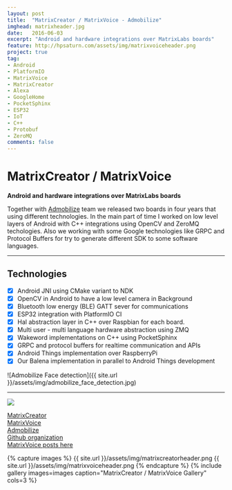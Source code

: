 ```yaml
---
layout: post
title:  "MatrixCreator / MatrixVoice - Admobilize"
imghead: matrixheader.jpg
date:   2016-06-03
excerpt: "Android and hardware integrations over MatrixLabs boards"
feature: http://hpsaturn.com/assets/img/matrixvoiceheader.png
project: true
tag:
- Android
- PlatformIO
- MatrixVoice
- MatrixCreator
- Alexa
- GoogleHome
- PocketSphinx
- ESP32
- IoT
- C++
- Protobuf
- ZeroMQ
comments: false
---
```

   
# MatrixCreator / MatrixVoice

**Android and hardware integrations over MatrixLabs boards**

Together with [Admobilize](https://www.admobilize.com/) team we released two boards in four years that using different technologies. In the main part of time I worked on low level layers of Android with C++ integrations using OpenCV and ZeroMQ techologies. Also we working with some Google technologies like GRPC and Protocol Buffers for try to generate different SDK to some software languages.

---

## Technologies


- [x] Android JNI using CMake variant to NDK
- [x] OpenCV in Android to have a low level camera in Background
- [x] Bluetooth low energy (BLE) GATT sever for communications
- [x] ESP32 integration with PlatformIO CI
- [x] Hal abstraction layer in C++ over Raspbian for each board.
- [x] Multi user - multi language hardware abstraction using ZMQ
- [x] Wakeword implementations on C++ using PocketSphinx
- [x] GRPC and protocol buffers for realtime communication and APIs
- [x] Android Things implementation over RaspberryPi
- [x] Our Balena implementation in parallel to Android Things development

![Admobilize Face detection]({{ site.url }}/assets/img/admobilize_face_detection.jpg)

---

<a href="https://youtu.be/YMRRN0Mzvw0" target="_blank"><img src="{{ site.url }}/assets/img/matrixvoice_youtube.jpg" align="center"></a>

[MatrixCreator](https://matrix-io.github.io/matrix-documentation/matrix-creator/overview/)  
[MatrixVoice](https://matrix-io.github.io/matrix-documentation/matrix-voice/overview/)  
[Admobilize](https://www.admobilize.com/)  
[Github organization](https://github.com/matrix-io/)  
[MatrixVoice posts here](https://hpsaturn.com/tags/#MatrixVoice)

{% capture images %}
  {{ site.url }}/assets/img/matrixcreatorheader.png
  {{ site.url }}/assets/img/matrixvoiceheader.png
{% endcapture %}
{% include gallery images=images caption="MatrixCreator / MatrixVoice Gallery" cols=3 %}
